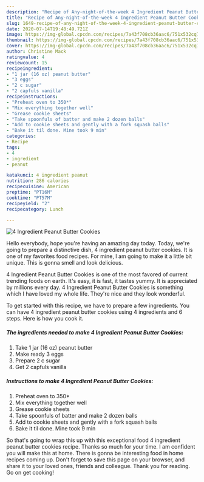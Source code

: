 ```yaml
---
description: "Recipe of Any-night-of-the-week 4 Ingredient Peanut Butter Cookies"
title: "Recipe of Any-night-of-the-week 4 Ingredient Peanut Butter Cookies"
slug: 1649-recipe-of-any-night-of-the-week-4-ingredient-peanut-butter-cookies
date: 2020-07-14T19:48:49.721Z
image: https://img-global.cpcdn.com/recipes/7a43f708cb36aac6/751x532cq70/4-ingredient-peanut-butter-cookies-recipe-main-photo.jpg
thumbnail: https://img-global.cpcdn.com/recipes/7a43f708cb36aac6/751x532cq70/4-ingredient-peanut-butter-cookies-recipe-main-photo.jpg
cover: https://img-global.cpcdn.com/recipes/7a43f708cb36aac6/751x532cq70/4-ingredient-peanut-butter-cookies-recipe-main-photo.jpg
author: Christine Mack
ratingvalue: 4
reviewcount: 15
recipeingredient:
- "1 jar (16 oz) peanut butter"
- "3 eggs"
- "2 c sugar"
- "2 capfuls vanilla"
recipeinstructions:
- "Preheat oven to 350*"
- "Mix everything together well"
- "Grease cookie sheets"
- "Take spoonfuls of batter and make 2 dozen balls"
- "Add to cookie sheets and gently with a fork squash balls"
- "Bake it til done. Mine took 9 min"
categories:
- Recipe
tags:
- 4
- ingredient
- peanut

katakunci: 4 ingredient peanut 
nutrition: 286 calories
recipecuisine: American
preptime: "PT16M"
cooktime: "PT57M"
recipeyield: "2"
recipecategory: Lunch

---
```



![4 Ingredient Peanut Butter Cookies](https://img-global.cpcdn.com/recipes/7a43f708cb36aac6/751x532cq70/4-ingredient-peanut-butter-cookies-recipe-main-photo.jpg)

Hello everybody, hope you're having an amazing day today. Today, we're going to prepare a distinctive dish, 4 ingredient peanut butter cookies. It is one of my favorites food recipes. For mine, I am going to make it a little bit unique. This is gonna smell and look delicious.



4 Ingredient Peanut Butter Cookies is one of the most favored of current trending foods on earth. It's easy, it is fast, it tastes yummy. It is appreciated by millions every day. 4 Ingredient Peanut Butter Cookies is something which I have loved my whole life. They're nice and they look wonderful.


To get started with this recipe, we have to prepare a few ingredients. You can have 4 ingredient peanut butter cookies using 4 ingredients and 6 steps. Here is how you cook it.

<!--inarticleads1-->

##### The ingredients needed to make 4 Ingredient Peanut Butter Cookies:

1. Take 1 jar (16 oz) peanut butter
1. Make ready 3 eggs
1. Prepare 2 c sugar
1. Get 2 capfuls vanilla




<!--inarticleads2-->

##### Instructions to make 4 Ingredient Peanut Butter Cookies:

1. Preheat oven to 350*
1. Mix everything together well
1. Grease cookie sheets
1. Take spoonfuls of batter and make 2 dozen balls
1. Add to cookie sheets and gently with a fork squash balls
1. Bake it til done. Mine took 9 min




So that's going to wrap this up with this exceptional food 4 ingredient peanut butter cookies recipe. Thanks so much for your time. I am confident you will make this at home. There is gonna be interesting food in home recipes coming up. Don't forget to save this page on your browser, and share it to your loved ones, friends and colleague. Thank you for reading. Go on get cooking!
